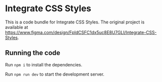 
  # Integrate CSS Styles

  This is a code bundle for Integrate CSS Styles. The original project is available at https://www.figma.com/design/FpIdCSFC1dx5uc8E8U7GLI/Integrate-CSS-Styles.

  ## Running the code

  Run `npm i` to install the dependencies.

  Run `npm run dev` to start the development server.
  